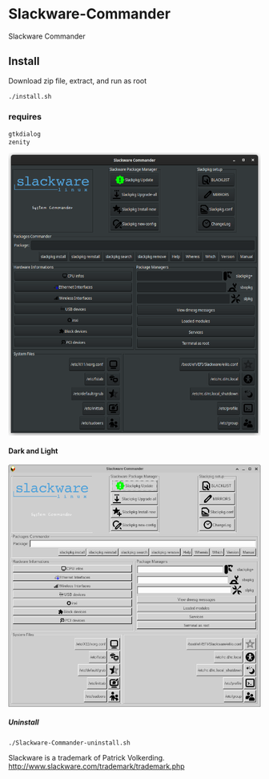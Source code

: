 # Slackware-Commander
Slackware Commander

## Install
Download zip file, extract, and run as root 
```
./install.sh
```
### requires
```
gtkdialog
zenity
```
![Slackware-Commander](https://github.com/rizitis/Slackware-Commander/raw/main/Slackware-Commander.png)
#### Dark and Light 
![Slackware-Commander1](https://github.com/rizitis/Slackware-Commander/raw/main/Slackware-Commander1.png)

##### Uninstall
```
./Slackware-Commander-uninstall.sh
```


Slackware is a trademark of Patrick Volkerding.
http://www.slackware.com/trademark/trademark.php
